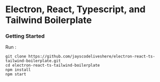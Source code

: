 # Electron, React, Typescript, and Tailwind Boilerplate 


### Getting Started 

Run : 
```
git clone https://github.com/jayscodeliveshere/electron-react-ts-tailwind-boilerplate.git
cd electron-react-ts-tailwind-boilerplate
npm install
npm start
```
